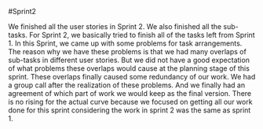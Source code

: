 #Sprint2

We finished all the user stories in Sprint 2. We also finished all the sub-tasks. 
For Sprint 2, we basically tried to finish all of the tasks left from Sprint 1. 
In this Sprint, we came up with some problems for task arrangements. The reason 
why we have these problems is that we had many overlaps of sub-tasks in different 
user stories. But we did not have a good expectation of what problems these 
overlaps would cause at the planning stage of this sprint. These overlaps finally 
caused some redundancy of our work. We had a group call after the realization of 
these problems. And we finally had an agreement of which part of work we would 
keep as the final version. There is no rising for the actual curve because we 
focused on getting all our work done for this sprint considering the work in 
sprint 2 was the same as sprint 1.
